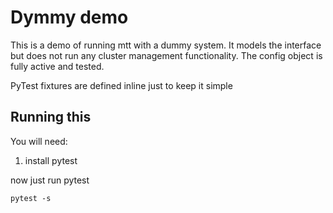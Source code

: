 # Dymmy demo

This is a demo of running mtt with a dummy system.  It models the interface but
does not run any cluster management functionality.
The config object is fully active and tested.

PyTest fixtures are defined inline just to keep it simple

## Running this

You will need:

1. install pytest

now just run pytest

```
pytest -s
```
